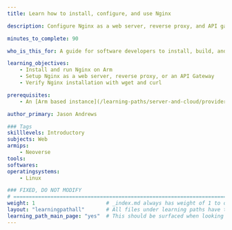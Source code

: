 ```yaml
---
title: Learn how to install, configure, and use Nginx

description: Configure Nginx as a web server, reverse proxy, and API gateway

minutes_to_complete: 90

who_is_this_for: A guide for software developers to install, build, and use Nginx on Arm

learning_objectives:
    - Install and run Nginx on Arm
    - Setup Nginx as a web server, reverse proxy, or an API Gateway
    - Verify Nginx installation with wget and curl

prerequisites:
    - An [Arm based instance](/learning-paths/server-and-cloud/providers) from an appropriate cloud service provider running `Ubuntu 20.04` or `Ubuntu 22.04`.

author_primary: Jason Andrews

### Tags
skilllevels: Introductory
subjects: Web
armips:
    - Neoverse
tools:
softwares:
operatingsystems:
    - Linux

### FIXED, DO NOT MODIFY
# ================================================================================
weight: 1                       # _index.md always has weight of 1 to order correctly
layout: "learningpathall"       # All files under learning paths have this same wrapper
learning_path_main_page: "yes"  # This should be surfaced when looking for related content. Only set for _index.md of learning path content.
---
```

